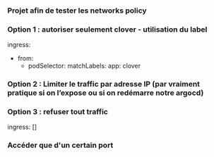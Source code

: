 ### Projet afin de tester les networks policy

### Option 1 : autoriser seulement clover - utilisation du label 
ingress:
  - from:
      - podSelector:
          matchLabels:
            app: clover

### Option 2 : Limiter le traffic par adresse IP (par vraiment pratique si on l’expose ou si on redémarre notre argocd)


### Option 3 : refuser tout traffic
ingress: []


### Accéder que d'un certain port
